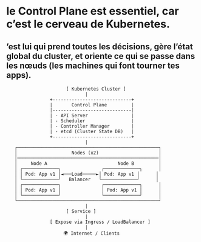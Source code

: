 # le Control Plane est essentiel, car c’est le cerveau de Kubernetes.


## ’est lui qui prend toutes les décisions, gère l’état global du cluster, et oriente ce qui se passe dans les nœuds (les machines qui font tourner tes apps).


                          [ Kubernetes Cluster ]
                                 |
                    +-----------------------------+
                    |       Control Plane         |
                    |-----------------------------|
                    | - API Server                |
                    | - Scheduler                 |
                    | - Controller Manager        |
                    | - etcd (Cluster State DB)   |
                    +-----------------------------+
                                 |
       ┌────────────────────────────────────────────────────┐
       │                    Nodes (x2)                      │
       │────────────────────────────────────────────────────│
       │     Node A                          Node B         │
       │ ┌─────────────┐               ┌─────────────┐      │
       │ │ Pod: App v1 │◄───Load─────►│ Pod: App v1 │      │
       │ └─────────────┘   Balancer   └─────────────┘      │
       │ ┌─────────────┐               ┌─────────────┐      │
       │ │ Pod: App v1 │               │ Pod: App v1 │      │
       │ └─────────────┘               └─────────────┘      │
       └────────────────────────────────────────────────────┘
                                 |
                          [ Service ]
                                 |
                    [ Expose via Ingress / LoadBalancer ]
                                 |
                         🌍 Internet / Clients


